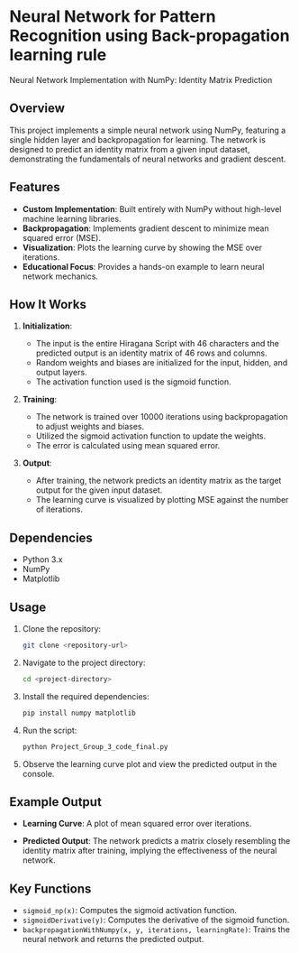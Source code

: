 # Neural Network for Pattern Recognition using Back-propagation learning rule

Neural Network Implementation with NumPy: Identity Matrix Prediction

## Overview
This project implements a simple neural network using NumPy, featuring a single hidden layer and backpropagation for learning. The network is designed to predict an identity matrix from a given input dataset, demonstrating the fundamentals of neural networks and gradient descent.

## Features
- **Custom Implementation**: Built entirely with NumPy without high-level machine learning libraries.
- **Backpropagation**: Implements gradient descent to minimize mean squared error (MSE).
- **Visualization**: Plots the learning curve by showing the MSE over iterations.
- **Educational Focus**: Provides a hands-on example to learn neural network mechanics.

## How It Works
1. **Initialization**:
   - The input is the entire Hiragana Script with 46 characters and the predicted output is an identity matrix of 46 rows and columns.
   - Random weights and biases are initialized for the input, hidden, and output layers.
   - The activation function used is the sigmoid function.

3. **Training**:
   - The network is trained over 10000 iterations using backpropagation to adjust weights and biases.
   - Utilized the sigmoid activation function to update the weights.
   - The error is calculated using mean squared error.

4. **Output**:
   - After training, the network predicts an identity matrix as the target output for the given input dataset.
   - The learning curve is visualized by plotting MSE against the number of iterations.

## Dependencies
- Python 3.x
- NumPy
- Matplotlib

## Usage
1. Clone the repository:
   ```bash
   git clone <repository-url>
   ```

2. Navigate to the project directory:
   ```bash
   cd <project-directory>
   ```

3. Install the required dependencies:
   ```bash
   pip install numpy matplotlib
   ```

4. Run the script:
   ```bash
   python Project_Group_3_code_final.py
   ```

5. Observe the learning curve plot and view the predicted output in the console.

## Example Output
- **Learning Curve**:
  A plot of mean squared error over iterations.

- **Predicted Output**:
  The network predicts a matrix closely resembling the identity matrix after training, implying the effectiveness of the neural network. 

## Key Functions
- `sigmoid_np(x)`: Computes the sigmoid activation function.
- `sigmoidDerivative(y)`: Computes the derivative of the sigmoid function.
- `backpropagationWithNumpy(x, y, iterations, learningRate)`: Trains the neural network and returns the predicted output.



